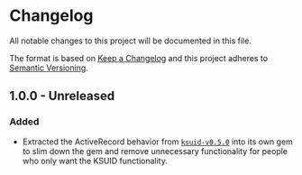 # Changelog

All notable changes to this project will be documented in this file.

The format is based on [Keep a Changelog](http://keepachangelog.com/en/1.0.0/) and this project adheres to [Semantic Versioning](http://semver.org/spec/v2.0.0.html).

## 1.0.0 - Unreleased

### Added

- Extracted the ActiveRecord behavior from [`ksuid-v0.5.0`](https://github.com/michaelherold/ksuid-ruby/tree/v0.5.0) into its own gem to slim down the gem and remove unnecessary functionality for people who only want the KSUID functionality.
